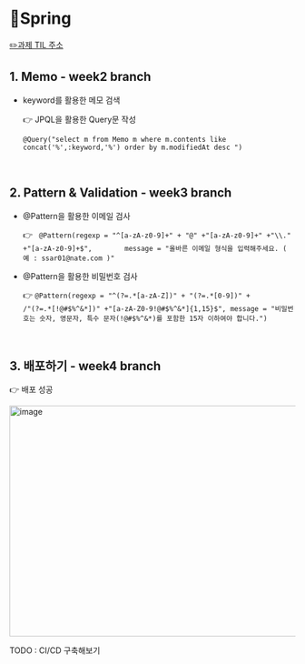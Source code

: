 # 📗Spring



[✏️과제 TIL 주소 ]((https://sharp-houseboat-a45.notion.site/2-23434f9f370b803b9dbac6894bf91184?source=copy_link))    



## **1. Memo - week2 branch**

- keyword를 활용한 메모 검색

  👉  JPQL을 활용한 Query문 작성

   `@Query("select m from Memo m where m.contents like concat('%',:keyword,'%') order by m.modifiedAt desc ")`

</br>

## **2. Pattern & Validation - week3 branch**

- @Pattern을 활용한 이메일 검사

  👉
   ` @Pattern(regexp = "^[a-zA-z0-9]+" + "@" +"[a-zA-z0-9]+" +"\\." +"[a-zA-z0-9]+$",       
            message = "올바른 이메일 형식을 입력해주세요. ( 예 : ssar01@nate.com )"`

- @Pattern을 활용한 비밀번호 검사

  👉 
`@Pattern(regexp = "^(?=.*[a-zA-Z])" + "(?=.*[0-9])" +                 /"(?=.*[!@#$%^&*])" +"[a-zA-Z0-9!@#$%^&*]{1,15}$",
message = "비밀번호는 숫자, 영문자, 특수 문자(!@#$%^&*)를 포함한 15자 이하여야 합니다.")`

</br>

## **3. 배포하기 -  week4 branch**

  👉 배포 성공
  
<img width="784" height="406" alt="image" src="https://github.com/user-attachments/assets/0b2ae88d-b030-4539-b1be-e86e8e514eaa" />

TODO : CI/CD 구축해보기

